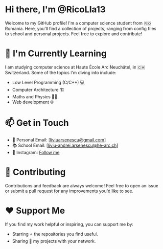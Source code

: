
# Hi there, I'm @RicoLla13

Welcome to my GitHub profile! I'm a computer science student from 🇷🇴 Romania. Here, you'll find a collection of projects, ranging from config files to school and personal projects. Feel free to explore and contribute! 

# 🌱 I'm Currently Learning

I am studying computer science at Haute École Arc Neuchâtel, in 🇨🇭 Switzerland. Some of the topics I'm diving into include:

* Low Level Programming (C/C++) 💻
* Computer Architecture 🏗️
* Maths and Physics 🧮🔬
* Web development 🌐

# 📫 Get in Touch

* 📧 Personal Email: [liviuarsenescu@gmail.com]
* 📚 School Email: [liviu-andrei.arsenescu@he-arc.ch]
* 📸 Instagram: [Follow me](https://www.instagram.com/liviuarsenescu/)

# 🤝 Contributing

Contributions and feedback are always welcome! Feel free to open an issue or submit a pull request for any improvements you'd like to see.

# ❤️ Support Me

If you find my work helpful or inspiring, you can support me by:

* Starring ⭐️ the repositories you find useful.
* Sharing 🔗 my projects with your network.
